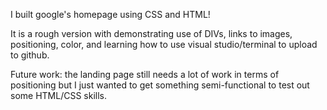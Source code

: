 I built google's homepage using CSS and HTML! 

It is a rough version with demonstrating use of DIVs, links to images, positioning, color, and learning how to use visual studio/terminal to upload to github.

Future work: the landing page still needs a lot of work in terms of positioning but I just wanted to get something semi-functional to test out some HTML/CSS skills. 